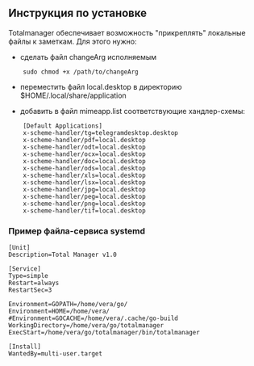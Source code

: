 ## Инструкция по установке
Totalmanager обеспечивает возможность "прикреплять" локальные файлы к заметкам. Для этого нужно:
- сделать файл changeArg исполняемым
```
    sudo chmod +x /path/to/changeArg
```
- переместить файл local.desktop в директорию $HOME/.local/share/application

- добавить в файл mimeapp.list соответствующие хандлер-схемы:
```
    [Default Applications]
    x-scheme-handler/tg=telegramdesktop.desktop
    x-scheme-handler/pdf=local.desktop
    x-scheme-handler/odt=local.desktop
    x-scheme-handler/ocx=local.desktop
    x-scheme-handler/doc=local.desktop
    x-scheme-handler/ods=local.desktop
    x-scheme-handler/xls=local.desktop
    x-scheme-handler/lsx=local.desktop
    x-scheme-handler/jpg=local.desktop
    x-scheme-handler/peg=local.desktop
    x-scheme-handler/png=local.desktop
    x-scheme-handler/tif=local.desktop
```

### Пример файла-сервиса systemd

```
[Unit]
Description=Total Manager v1.0

[Service]
Type=simple
Restart=always
RestartSec=3

Environment=GOPATH=/home/vera/go/
Environment=HOME=/home/vera/
#Environment=GOCACHE=/home/vera/.cache/go-build
WorkingDirectory=/home/vera/go/totalmanager
ExecStart=/home/vera/go/totalmanager/bin/totalmanager

[Install]
WantedBy=multi-user.target
```
